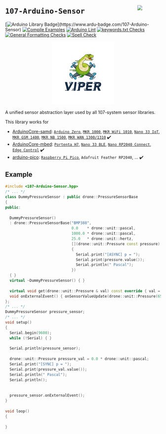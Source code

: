 <a href="https://107-systems.org/"><img align="right" src="https://raw.githubusercontent.com/107-systems/.github/main/logo/107-systems.png" width="15%"></a>
`107-Arduino-Sensor`
====================
[![Arduino Library Badge](https://www.ardu-badge.com/badge/107-Arduino-Sensor.svg?)](https://www.ardu-badge.com/107-Arduino-Sensor)
[![Compile Examples](https://github.com/107-systems/107-Arduino-Sensor/workflows/Compile%20Examples/badge.svg)](https://github.com/107-systems/107-Arduino-Sensor/actions?workflow=Compile+Examples)
[![Arduino Lint](https://github.com/107-systems/107-Arduino-Sensor/workflows/Arduino%20Lint/badge.svg)](https://github.com/107-systems/107-Arduino-Sensor/actions?workflow=Arduino+Lint)
[![keywords.txt Checks](https://github.com/107-systems/107-Arduino-Sensor/workflows/Extra%20Library%20Checks/badge.svg)](https://github.com/107-systems/107-Arduino-Sensor/actions?workflow=Extra+Library+Checks)
[![General Formatting Checks](https://github.com/107-systems/107-Arduino-Sensor/workflows/General%20Formatting%20Checks/badge.svg)](https://github.com/107-systems/107-Arduino-Sensor/actions?workflow=General+Formatting+Checks)
[![Spell Check](https://github.com/107-systems/107-Arduino-Sensor/workflows/Spell%20Check/badge.svg)](https://github.com/107-systems/107-Arduino-Sensor/actions?workflow=Spell+Check)

<p align="center">
  <a href="https://github.com/107-systems/107-Arduino-DroneCore"><img src="https://github.com/107-systems/.github/raw/main/logo/viper.jpg" width="40%"></a>
</p>

A unified sensor abstraction layer used by all 107-system sensor libraries.

This library works for
* [ArduinoCore-samd](https://github.com/arduino/ArduinoCore-samd): [`Arduino Zero`](https://store.arduino.cc/arduino-zero), [`MKR 1000`](https://store.arduino.cc/arduino-mkr1000-wifi), [`MKR WiFi 1010`](https://store.arduino.cc/arduino-mkr-wifi-1010), [`Nano 33 IoT`](https://store.arduino.cc/arduino-nano-33-iot), [`MKR GSM 1400`](https://store.arduino.cc/arduino-mkr-gsm-1400-1415), [`MKR NB 1500`](https://store.arduino.cc/arduino-mkr-nb-1500-1413), [`MKR WAN 1300/1310`](https://store.arduino.cc/mkr-wan-1310) :heavy_check_mark:
* [ArduinoCore-mbed](https://github.com/arduino/ArduinoCore-mbed): [`Portenta H7`](https://store.arduino.cc/portenta-h7), [`Nano 33 BLE`](https://store.arduino.cc/arduino-nano-33-ble), [`Nano RP2040 Connect`](https://store.arduino.cc/nano-rp2040-connect), [`Edge Control`](https://store.arduino.cc/edge-control) :heavy_check_mark:
* [arduino-pico](https://github.com/earlephilhower/arduino-pico): [`Raspberry Pi Pico`](https://www.raspberrypi.org/products/raspberry-pi-pico), `Adafruit Feather RP2040`, ... :heavy_check_mark:

## Example
```C++
#include <107-Arduino-Sensor.hpp>
/* ... */
class DummyPressureSensor : public drone::PressureSensorBase
{
public:

  DummyPressureSensor()
  : drone::PressureSensorBase("BMP388",
                              0.0    * drone::unit::pascal,
                              1000.0 * drone::unit::pascal,
                              25.0   * drone::unit::hertz,
                              [](drone::unit::Pressure const pressure)
                              {
                                Serial.print("[ASYNC] p = ");
                                Serial.print(pressure.value());
                                Serial.println(" Pascal");
                              })
  { }
  virtual ~DummyPressureSensor() { }

  virtual void get(drone::unit::Pressure & val) const override { val = drone::unit::Pressure(1023.0 * drone::unit::pascal); }
  void onExternalEvent() { onSensorValueUpdate(drone::unit::Pressure(65.8 * drone::unit::pascal)); }
};
/* ... */
DummyPressureSensor pressure_sensor;
/* ... */
void setup()
{
  Serial.begin(9600);
  while (!Serial) { }

  Serial.println(pressure_sensor);

  drone::unit::Pressure pressure_val = 0.0 * drone::unit::pascal;
  Serial.print("[SYNC] p = ");
  Serial.print(pressure_val.value());
  Serial.println(" Pascal");
  Serial.println();


  pressure_sensor.onExternalEvent();
}

void loop()
{

}
```
